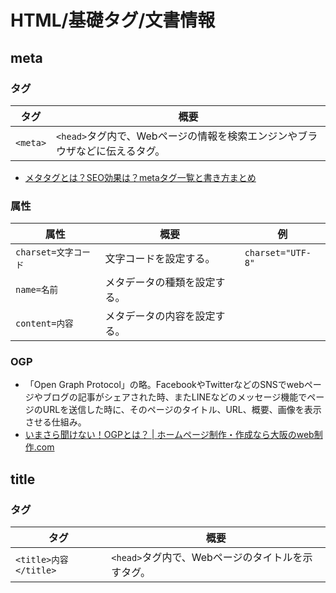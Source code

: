 # HTML/基礎タグ/文書情報

## meta

### タグ

| タグ     | 概要                                                         |
| -------- | ------------------------------------------------------------ |
| `<meta>` | `<head>`タグ内で、Webページの情報を検索エンジンやブラウザなどに伝えるタグ。 |

- [メタタグとは？SEO効果は？metaタグ一覧と書き方まとめ](https://saruwakakun.com/html-css/basic/meta-tag)

### 属性

| 属性                 | 概要                         | 例                |
| -------------------- | ---------------------------- | ----------------- |
| `charset=文字コード` | 文字コードを設定する。       | `charset="UTF-8"` |
| `name=名前`          | メタデータの種類を設定する。 |                   |
| `content=内容`       | メタデータの内容を設定する。 |                   |

### OGP

- 「Open Graph Protocol」の略。FacebookやTwitterなどのSNSでwebページやブログの記事がシェアされた時、またLINEなどのメッセージ機能でページのURLを送信した時に、そのページのタイトル、URL、概要、画像を表示させる仕組み。
- [いまさら聞けない！OGPとは？ | ホームページ制作・作成なら大阪のweb制作.com](https://www.e-webseisaku.com/column/marketing/3947/)

## title

### タグ

| タグ                  | 概要                                              |
| --------------------- | ------------------------------------------------- |
| `<title>内容</title>` | `<head>`タグ内で、Webページのタイトルを示すタグ。 |

